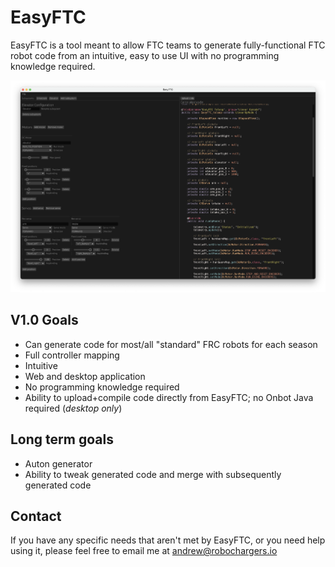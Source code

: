# EasyFTC
EasyFTC is a tool meant to allow FTC teams to generate fully-functional FTC robot code from an intuitive, easy to use UI with no programming knowledge required.

![EasyFTC screenshot](https://raw.githubusercontent.com/CyanBlob/EasyFTC/main/easy_ftc_screenshot.png)

## V1.0 Goals
- Can generate code for most/all "standard" FRC robots for each season
- Full controller mapping
- Intuitive
- Web and desktop application
- No programming knowledge required
- Ability to upload+compile code directly from EasyFTC; no Onbot Java required (_desktop only_)

## Long term goals
- Auton generator
- Ability to tweak generated code and merge with subsequently generated code

## Contact
If you have any specific needs that aren't met by EasyFTC, or you need help using it, please feel free to email me at [andrew@robochargers.io](mailto:andrew@robochargers.io)